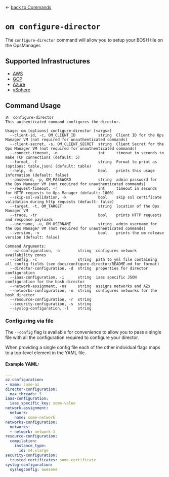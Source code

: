 &larr; [back to Commands](../README.md)

# `om configure-director`
The `configure-director` command will allow you to setup your BOSH tile on the OpsManager.

## Supported Infrastructures
* [AWS](aws.md)
* [GCP](gcp.md)
* [Azure](azure.md)
* [vSphere](vsphere.md)

## Command Usage
```
ॐ  configure-director
This authenticated command configures the director.

Usage: om [options] configure-director [<args>]
  --client-id, -c, OM_CLIENT_ID          string  Client ID for the Ops Manager VM (not required for unauthenticated commands)
  --client-secret, -s, OM_CLIENT_SECRET  string  Client Secret for the Ops Manager VM (not required for unauthenticated commands)
  --connect-timeout, -o                  int     timeout in seconds to make TCP connections (default: 5)
  --format, -f                           string  Format to print as (options: table,json) (default: table)
  --help, -h                             bool    prints this usage information (default: false)
  --password, -p, OM_PASSWORD            string  admin password for the Ops Manager VM (not required for unauthenticated commands)
  --request-timeout, -r                  int     timeout in seconds for HTTP requests to Ops Manager (default: 1800)
  --skip-ssl-validation, -k              bool    skip ssl certificate validation during http requests (default: false)
  --target, -t, OM_TARGET                string  location of the Ops Manager VM
  --trace, -tr                           bool    prints HTTP requests and response payloads
  --username, -u, OM_USERNAME            string  admin username for the Ops Manager VM (not required for unauthenticated commands)
  --version, -v                          bool    prints the om release version (default: false)

Command Arguments:
  --az-configuration, -a        string  configures network availability zones
  --config, -c                  string  path to yml file containing all config fields (see docs/configure-director/README.md for format)
  --director-configuration, -d  string  properties for director configuration
  --iaas-configuration, -i      string  iaas specific JSON configuration for the bosh director
  --network-assignment, -na     string  assigns networks and AZs
  --networks-configuration, -n  string  configures networks for the bosh director
  --resource-configuration, -r  string
  --security-configuration, -s  string
  --syslog-configuration, -l    string
```

### Configuring via file

The `--config` flag is available for convenience to allow you to pass a single
file with all the configuration required to configure your director.

When providing a single config file each of the other individual flags maps to a
top-level element in the YAML file.

#### Example YAML:
```yaml
---
az-configuration:
- name: some-az
director-configuration:
  max_threads: 5
iaas-configuration:
  iaas_specific_key: some-value
network-assignment:
  network:
    name: some-network
networks-configuration:
  networks:
  - network: network-1
resource-configuration:
  compilation:
    instance_type:
      id: m4.xlarge
security-configuration:
  trusted_certificates: some-certificate
syslog-configuration:
  syslogconfig: awesome
```

